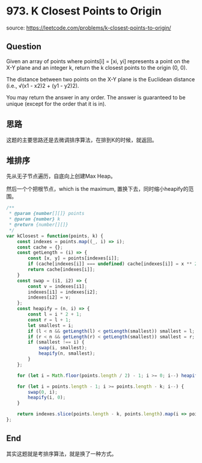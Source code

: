 # 973. K Closest Points to Origin

source: <https://leetcode.com/problems/k-closest-points-to-origin/>

## Question

Given an array of points where points[i] = [xi, yi] represents a point on the X-Y plane and an integer k, return the k closest points to the origin (0, 0).

The distance between two points on the X-Y plane is the Euclidean distance (i.e., √(x1 - x2)2 + (y1 - y2)2).

You may return the answer in any order. The answer is guaranteed to be unique (except for the order that it is in).

## 思路

这题的主要思路还是去微调排序算法，在排到K的时候，就返回。

## 堆排序

先从无子节点遍历，自底向上创建Max Heap。

然后一个个把根节点，which is the maximum, 置换下去，同时缩小heapify的范围。

```js
/**
 * @param {number[][]} points
 * @param {number} k
 * @return {number[][]}
 */
var kClosest = function(points, k) {
    const indexes = points.map((_, i) => i);
    const cache = {};
    const getLength = (i) => {
        const [x, y] = points[indexes[i]];
        if (cache[indexes[i]] === undefined) cache[indexes[i]] = x ** 2 + y ** 2;
        return cache[indexes[i]];
    }
    const swap = (i1, i2) => {
        const v = indexes[i1];
        indexes[i1] = indexes[i2];
        indexes[i2] = v;
    };
    const heapify = (n, i) => {
        const l = i * 2 + 1;
        const r = l + 1;
        let smallest = i;
        if (l < n && getLength(l) < getLength(smallest)) smallest = l;
        if (r < n && getLength(r) < getLength(smallest)) smallest = r;
        if (smallest !== i) {
            swap(i, smallest);
            heapify(n, smallest);
        }
    };

    for (let i = Math.floor(points.length / 2) - 1; i >= 0; i--) heapify(points.length, i);

    for (let i = points.length - 1; i >= points.length - k; i--) {
        swap(0, i);
        heapify(i, 0);
    }

    return indexes.slice(points.length - k, points.length).map(i => points[i]);
};
```

## End

其实这题就是考排序算法，就是换了一种方式。
